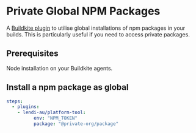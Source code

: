 # Private Global NPM Packages

A [Buildkite plugin](https://buildkite.com/docs/agent/v3/plugins) to utilise global installations of npm packages in your builds. 
This is particularly useful if you need to access private packages.

## Prerequisites

Node installation on your Buildkite agents.

## Install a npm package as global

```yml
steps:
  - plugins:
    - lendi-au/platform-tool:
          env: "NPM_TOKEN"
          package: "@private-org/package"
```